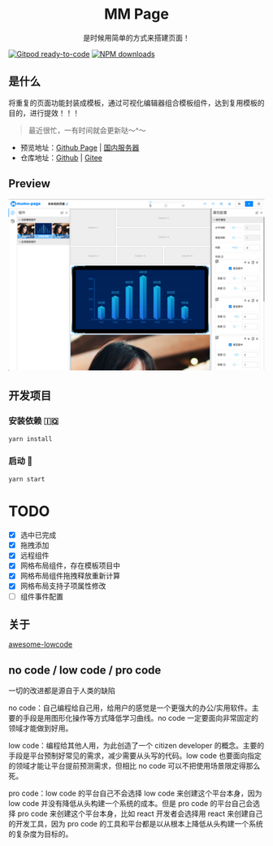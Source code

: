 <div align='center'>
    <h1>MM Page</h1>
    <p>是时候用简单的方式来搭建页面！</p>
</div>

[gitpod-image]: https://img.shields.io/badge/Gitpod-ready--to--code-908a85?logo=gitpod
[gitpod-url]: https://gitpod.io/#https://github.com/mumu-page/mumu-editor
[npm-image]: http://img.shields.io/npm/v/@r-generator/page.svg
[npm-url]: https://npmjs.com/package/@r-generator/page
[download-image]: https://img.shields.io/npm/dm/@r-generator/page.svg
[download-url]: https://npmjs.com/package/@r-generator/page

[![Gitpod ready-to-code][gitpod-image]][gitpod-url]
[![NPM downloads][download-image]][download-url]

## 是什么
将重复的页面功能封装成模板，通过可视化编辑器组合模板组件，达到复用模板的目的，进行提效！！！

> 最近很忙，一有时间就会更新哒～^～

- 预览地址：[Github Page](https://mumu-page.github.io/mumu-editor/) | [国内服务器](https://mumu-page.gitee.io/mumu-editor/)
- 仓库地址：[Github](https://github.com/mumu-page/mumu-editor) | [Gitee](https://gitee.com/mumu-page/mumu-editor)

  
## Preview

![alt 属性文本](./public/preview/%E5%A4%A7%E5%B1%8F%E5%8F%AF%E8%A7%86%E5%8C%96%E6%90%AD%E5%BB%BA%E6%A8%A1%E6%9D%BF%E7%BC%96%E8%BE%91%E5%99%A8%E7%AB%AF.png "预览")


## 开发项目
### 安装依赖 🇮🇶
```
yarn install
```
### 启动 🌠
```
yarn start
```

# TODO
- [x] 选中已完成
- [x] 拖拽添加
- [x] 远程组件
- [x] 网格布局组件，存在模板项目中
- [x] 网格布局组件拖拽释放重新计算
- [x] 网格布局支持子项属性修改
- [ ] 组件事件配置

## 关于
[awesome-lowcode](https://github.com/taowen/awesome-lowcode)

## no code / low code / pro code

一切的改进都是源自于人类的缺陷

no code：自己编程给自己用，给用户的感觉是一个更强大的办公/实用软件。主要的手段是用图形化操作等方式降低学习曲线。no code 一定要面向非常固定的领域才能做到好用。

low code：编程给其他人用，为此创造了一个 citizen developer 的概念。主要的手段是平台预制好常见的需求，减少需要从头写的代码。low code 也要面向指定的领域才能让平台提前预测需求，但相比 no code 可以不把使用场景限定得那么死。

pro code：low code 的平台自己不会选择 low code 来创建这个平台本身，因为 low code 并没有降低从头构建一个系统的成本。但是 pro code 的平台自己会选择 pro code 来创建这个平台本身，比如 react 开发者会选择用 react 来创建自己的开发工具，因为 pro code 的工具和平台都是以从根本上降低从头构建一个系统的复杂度为目标的。



